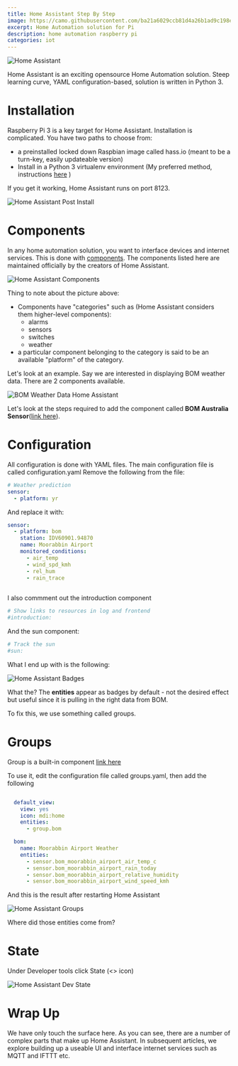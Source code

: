 ```yaml
---
title: Home Assistant Step By Step
image: https://camo.githubusercontent.com/ba21a6029ccb81d4a26b1ad9c198e61d01a07e7a/68747470733a2f2f7261772e6769746875622e636f6d2f686f6d652d617373697374616e742f686f6d652d617373697374616e742f6465762f646f63732f73637265656e73686f742d636f6d706f6e656e74732e706e67
excerpt: Home Automation solution for Pi
description: home automation raspberry pi
categories: iot
---
```

![Home Assistant](https://camo.githubusercontent.com/99578d7bca06d9c2973c2564e06f1ca444a4cce1/68747470733a2f2f7261772e6769746875622e636f6d2f686f6d652d617373697374616e742f686f6d652d617373697374616e742f6d61737465722f646f63732f73637265656e73686f74732e706e67)

Home Assistant is an exciting opensource Home Automation solution. Steep learning curve, YAML configuration-based, solution is written in
Python 3.

# Installation
Raspberry Pi 3 is a key target for Home Assistant. Installation is complicated. You have two paths to choose from:

- a preinstalled locked down Raspbian image called hass.io (meant to be a turn-key, easily updateable version)
- Install in a Python 3 virtualenv environment (My preferred method, instructions [here](https://homeassistant.io/docs/installation/raspberry-pi/) )

If you get it working, Home Assistant runs on port 8123.

![Home Assistant Post Install](https://github.com/raspberrypisig/raspberrypisig.github.io/raw/master/assets/images/homeassistant-postinstall.jpg)

# Components
In any home automation solution, you want to interface devices and internet services. This is done with [components](https://home-assistant.io/components/#all). The components listed here are maintained officially by the creators of Home Assistant.

![Home Assistant Components](https://raw.githubusercontent.com/raspberrypisig/raspberrypisig.github.io/master/assets/images/homeassistant-components.jpg)

Thing to note about the picture above:
- Components have "categories" such as (Home Assistant considers them higher-level components):
  * alarms
  * sensors
  * switches
  * weather
- a particular component belonging to the category is said to be an available "platform" of the category.

Let's look at an example. Say we are interested in displaying BOM weather data. There are 2 components available.

![BOM Weather Data Home Assistant](https://raw.githubusercontent.com/raspberrypisig/raspberrypisig.github.io/master/assets/images/homeassistant-bom.jpg)

Let's look at the steps required to add the component called **BOM Australia Sensor**([link here](https://home-assistant.io/components/sensor.bom/)).

# Configuration
All configuration is done with YAML files. The main configuration file is called configuration.yaml
Remove the following from the file:

```yaml
# Weather prediction
sensor:
  - platform: yr
```

And replace it with:

```yaml
sensor:
  - platform: bom
    station: IDV60901.94870
    name: Moorabbin Airport
    monitored_conditions:
      - air_temp
      - wind_spd_kmh
      - rel_hum
      - rain_trace
    
```
I also commment out the introduction component
```yaml
# Show links to resources in log and frontend
#introduction:
```

And the sun component:
```yaml
# Track the sun
#sun:
```

What I end up with is the following:

![Home Assistant Badges](https://github.com/raspberrypisig/raspberrypisig.github.io/raw/master/assets/images/homeassistant-weather.jpg)

What the? The **entities** appear as badges by default - not the desired effect but useful since it is pulling in the right data from BOM.

To fix this, we use something called groups.

# Groups
Group is a built-in component [link here](https://home-assistant.io/components/group/)

To use it, edit the configuration file called groups.yaml, then add the following

```yaml

  default_view:
    view: yes
    icon: mdi:home
    entities:
      - group.bom

  bom:
    name: Moorabbin Airport Weather
    entities:
      - sensor.bom_moorabbin_airport_air_temp_c
      - sensor.bom_moorabbin_airport_rain_today
      - sensor.bom_moorabbin_airport_relative_humidity
      - sensor.bom_moorabbin_airport_wind_speed_kmh
```

And this is the result after restarting Home Assistant

![Home Assistant Groups](https://github.com/raspberrypisig/raspberrypisig.github.io/raw/master/assets/images/homeassistant-bom-groups.jpg)

Where did those entities come from?

# State
Under Developer tools click State (<> icon)

![Home Assistant Dev State](https://github.com/raspberrypisig/raspberrypisig.github.io/raw/master/assets/images/homeassistant-devstate.jpg)

# Wrap Up
We have only touch the surface here. As you can see, there are a number of complex parts that make up Home Assistant. In subsequent
articles, we explore building up a useable UI and interface internet services such as MQTT and IFTTT etc.






